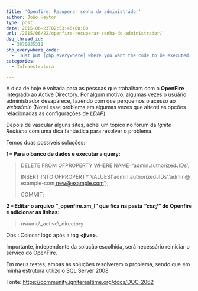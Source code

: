 ```yaml
---
title: 'Openfire: Recuperar senha do administrador'
author: João Heytor
type: post
date: 2015-06-23T02:53:46+00:00
url: /2015/06/22/openfire-recuperar-senha-do-administrador/
dsq_thread_id:
  - 3870835312
php_everywhere_code:
  - 'Just put [php_everywhere] where you want the code to be executed.'
categories:
  - Infraestrutura

---
```

A dica de hoje é voltada para as pessoas que trabalham com o **OpenFire** integrado ao Active Directory. Por algum motivo, algumas vezes o usuário administrador desaparece, fazendo com que perquemos o acesso ao _webadmin_ (Notei esse problema em algumas vezes que alterei as opções relacionadas as configurações de _LDAP_).

<!--more-->

Depois de vascular alguns sites, achei um tópico no fórum da _Ignite Realtime_ com uma dica fantástica para resolver o problema.

Temos duas possíveis soluções:

**1 &#8211; Para o banco de dados e executar a query:**

> <span class="keyword">DELETE</span> <span class="keyword">FROM</span> OFPROPERTY <span class="keyword">WHERE</span> <span class="keyword">NAME</span>=<span class="string">&#8216;admin.authorizedJIDs&#8217;</span>;
> 
> <span class="keyword">INSERT</span> <span class="keyword">INTO</span> OFPROPERTY <span class="keyword">VALUES</span>(<span class="string">&#8216;admin.authorizedJIDs&#8217;,&#8217;admin@example-com,new@example.com&#8217;</span>);
> 
> <span class="keyword">COMMIT</span>;

**2 &#8211; Editar o arquivo &#8220;_openfire.xm_l&#8221; que fica na pasta _&#8220;conf&#8221;_ do Openfire e adicionar as linhas:**

> <admin>  
> <authorizedUsernames>usuario\_active\_directory</authorizedUsernames>  
> </admin>

Obs.: Colocar logo após a tag **<span class="tag"><</span><span class="tag-name">jive</span>**<span class="tag"><strong>></strong>.</span>

Importante, independente da solução escolhida, será necessário reiniciar o serviço do OpenFire.

Em meus testes, ambas as soluções resolveram o problema, sendo que em minha estrutura utilizo o SQL Server 2008

Fonte: <a href="https://community.igniterealtime.org/docs/DOC-2062" target="_blank">https://community.igniterealtime.org/docs/DOC-2062</a>